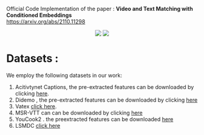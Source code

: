 Official Code Implementation of the paper : <b>Video and Text Matching with Conditioned Embeddings </b>
<br>
https://arxiv.org/abs/2110.11298

<p align="center">
  <img  src="https://i.ibb.co/2MLvwBd/Screen-Shot-2021-12-26-at-17-33-35.png">
    <img src="https://i.ibb.co/sPBQ3VF/Screen-Shot-2021-12-26-at-17-33-47.png">
</p>

# Datasets :
We employ the following datasets in our work:
1. Acitivtynet Captions, the pre-extracted features can be downloaded by clicking [here](https://drive.google.com/drive/folders/1341zliZg8-kveVFqRIgmreG8re_JcoUy "activitynet").
2. Didemo , the pre-extracted features can be downloaded by clicking [here](https://drive.google.com/drive/folders/1341zliZg8-kveVFqRIgmreG8re_JcoUy "didemo")
3. Vatex [click here](https://eric-xw.github.io/vatex-website/download.html "vatex").
4. MSR-VTT can can be downloaded by clicking [here](https://www.mediafire.com/folder/h14iarbs62e7p/shared "msrvtt")
5. YouCook2 . the preextracted features can be downloaded [here](http://youcook2.eecs.umich.edu/static/YouCookII/YouCookII.tar.gz "youcook2")
6. LSMDC [click here](https://sites.google.com/site/describingmovies/download)
